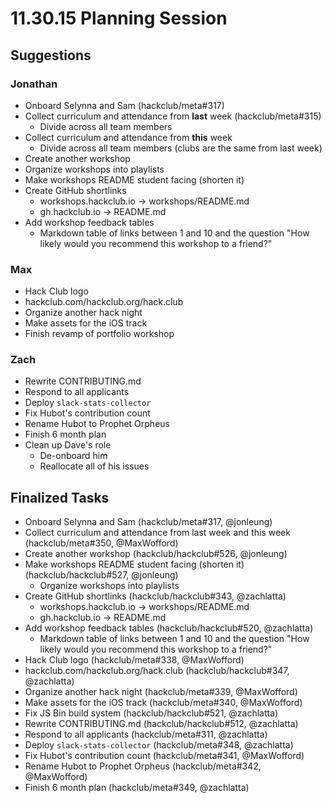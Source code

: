 # 11.30.15 Planning Session

## Suggestions

### Jonathan

- Onboard Selynna and Sam (hackclub/meta#317)
- Collect curriculum and attendance from **last** week (hackclub/meta#315)
  - Divide across all team members
- Collect curriculum and attendance from **this** week
  - Divide across all team members (clubs are the same from last week)
- Create another workshop
- Organize workshops into playlists
- Make workshops README student facing (shorten it)
- Create GitHub shortlinks
  - workshops.hackclub.io -> workshops/README.md
  - gh.hackclub.io -> README.md
- Add workshop feedback tables
  - Markdown table of links between 1 and 10 and the question "How likely would
    you recommend this workshop to a friend?"

### Max

- Hack Club logo
- hackclub.com/hackclub.org/hack.club
- Organize another hack night
- Make assets for the iOS track
- Finish revamp of portfolio workshop

### Zach

- Rewrite CONTRIBUTING.md
- Respond to all applicants
- Deploy `slack-stats-collector`
- Fix Hubot's contribution count
- Rename Hubot to Prophet Orpheus
- Finish 6 month plan
- Clean up Dave's role
  - De-onboard him
  - Reallocate all of his issues

## Finalized Tasks

- Onboard Selynna and Sam (hackclub/meta#317, @jonleung)
- Collect curriculum and attendance from last week and this week
  (hackclub/meta#350, @MaxWofford)
- Create another workshop (hackclub/hackclub#526, @jonleung)
- Make workshops README student facing (shorten it) (hackclub/hackclub#527,
  @jonleung)
  - Organize workshops into playlists
- Create GitHub shortlinks (hackclub/hackclub#343, @zachlatta)
  - workshops.hackclub.io -> workshops/README.md
  - gh.hackclub.io -> README.md
- Add workshop feedback tables (hackclub/hackclub#520, @zachlatta)
  - Markdown table of links between 1 and 10 and the question "How likely would
    you recommend this workshop to a friend?"
- Hack Club logo (hackclub/meta#338, @MaxWofford)
- hackclub.com/hackclub.org/hack.club (hackclub/hackclub#347, @zachlatta)
- Organize another hack night (hackclub/meta#339, @MaxWofford)
- Make assets for the iOS track (hackclub/meta#340, @MaxWofford)
- Fix JS Bin build system (hackclub/hackclub#521, @zachlatta)
- Rewrite CONTRIBUTING.md (hackclub/hackclub#512, @zachlatta)
- Respond to all applicants (hackclub/meta#311, @zachlatta)
- Deploy `slack-stats-collector` (hackclub/meta#348, @zachlatta)
- Fix Hubot's contribution count (hackclub/meta#341, @MaxWofford)
- Rename Hubot to Prophet Orpheus (hackclub/meta#342, @MaxWofford)
- Finish 6 month plan (hackclub/meta#349, @zachlatta)

